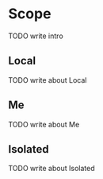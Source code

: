 # Scope

TODO write intro

## Local

TODO write about Local

## Me

TODO write about Me

## Isolated

TODO write about Isolated
